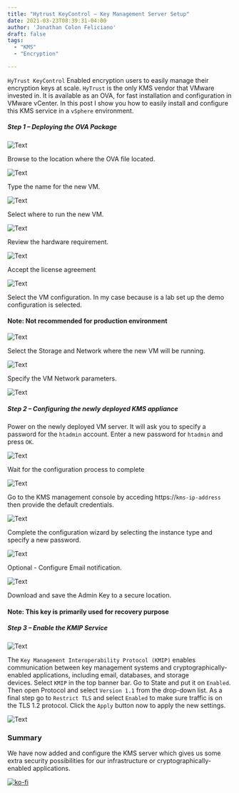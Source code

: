```yaml
---
title: "Hytrust KeyControl – Key Management Server Setup"
date: 2021-03-23T08:39:31-04:00
author: 'Jonathan Colon Feliciano'
draft: false
tags:
  - "KMS"
  - "Encryption"

---
```


`HyTrust KeyControl` Enabled encryption users to easily manage their encryption keys at scale. `HyTrust` is the only KMS vendor that VMware invested in. It is available as an OVA, for fast installation and configuration in VMware vCenter. In this post I show you how to easily install and configure this KMS service in a `vSphere` environment.

##### Step 1 – Deploying the OVA Package

![Text](/img/2021-03-13_15-51-1024x727.webp#center)

Browse to the location where the OVA file located.

![Text](/img/2021-03-13_15-52-1024x445.webp#center)

Type the name for the new VM.

![Text](/img/2021-03-13_15-53-1024x574.webp#center)

Select where to run the new VM.

![Text](/img/2021-03-13_15-54-1024x582.webp#center)

Review the hardware requirement.

![Text](/img/2021-03-13_15-55-1024x576.webp#center)

Accept the license agreement

![Text](/img/2021-03-13_15-56-1024x578.webp#center)

Select the VM configuration. In my case because is a lab set up the demo configuration is selected.

#### Note: Not recommended for production environment

![Text](/img/2021-03-13_15-56_1-1024x575.webp#center)

Select the Storage and Network where the new VM will be running.

![Text](/img/2021-03-13_15-57-1024x575.webp#center)

Specify the VM Network parameters.

![Text](/img/2021-03-13_16-01-1024x575.webp#center)

##### Step 2 – Configuring the newly deployed KMS appliance

Power on the newly deployed VM server. It will ask you to specify a password for the `htadmin` account. Enter a new password for `htadmin` and press `OK`.

![Text](/img/2021-03-13_16-17-1024x757.webp#center)

Wait for the configuration process to complete

![Text](/img/2021-03-13_16-17_1-1024x764.webp#center)

Go to the KMS management console by acceding https://`kms-ip-address` then provide the default credentials.

![Text](/img/2021-03-13_16-35.webp#center)

Complete the configuration wizard by selecting the instance type and specify a new password.

![Text](/img/2021-03-13_16-37_1-1024x281.webp#center)

Optional - Configure Email notification.

![Text](/img/2021-03-13_16-39-1-1024x982.webp#center)

Download and save the Admin Key to a secure location.

#### Note: This key is primarily used for recovery purpose

##### Step 3 – Enable the KMIP Service

![Text](/img/2021-03-13_16-39_1-1024x379.webp#center)

The `Key Management Interoperability Protocol (KMIP)` enables communication between key management systems and cryptographically-enabled applications, including email, databases, and storage devices. Select `KMIP` in the top banner bar. Go to State and put it on `Enabled`. Then open Protocol and select `Version 1.1` from the drop-down list. As a final step go to `Restrict TLS` and select `Enabled` to make sure traffic is on the TLS 1.2 protocol. Click the `Apply` button now to apply the new settings.

![Text](/img/2021-03-13_20-34-1024x403.webp#center)

### Summary

We have now added and configure the KMS server which gives us some extra security possibilities for our infrastructure or cryptographically-enabled applications.

[![ko-fi](https://ko-fi.com/img/githubbutton_sm.svg)](https://ko-fi.com/F1F8DEV80)
